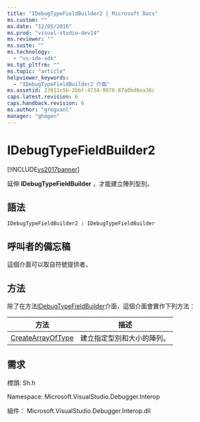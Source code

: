 ```yaml
---
title: "IDebugTypeFieldBuilder2 | Microsoft Docs"
ms.custom: ""
ms.date: "12/05/2016"
ms.prod: "visual-studio-dev14"
ms.reviewer: ""
ms.suite: ""
ms.technology: 
  - "vs-ide-sdk"
ms.tgt_pltfrm: ""
ms.topic: "article"
helpviewer_keywords: 
  - "IDebugTypeFieldBuilder2 介面"
ms.assetid: 23911c5b-2bbf-4734-9976-87a0bd6ea36c
caps.latest.revision: 6
caps.handback.revision: 6
ms.author: "gregvanl"
manager: "ghogen"
---
```

# IDebugTypeFieldBuilder2
[!INCLUDE[vs2017banner](../../../code-quality/includes/vs2017banner.md)]

延伸 **IDebugTypeFieldBuilder** ，才能建立陣列型別。  
  
## 語法  
  
```  
IDebugTypeFieldBuilder2 : IDebugTypeFieldBuilder  
```  
  
## 呼叫者的備忘稿  
 這個介面可以取自符號提供者。  
  
## 方法  
 除了在方法[IDebugTypeFieldBuilder](../../../extensibility/debugger/reference/idebugtypefieldbuilder.md)介面，這個介面會實作下列方法：  
  
|方法|描述|  
|--------|--------|  
|[CreateArrayOfType](../../../extensibility/debugger/reference/idebugtypefieldbuilder2-createarrayoftype.md)|建立指定型別和大小的陣列。|  
  
## 需求  
 標頭: Sh.h  
  
 Namespace: Microsoft.VisualStudio.Debugger.Interop  
  
 組件： Microsoft.VisualStudio.Debugger.Interop.dll